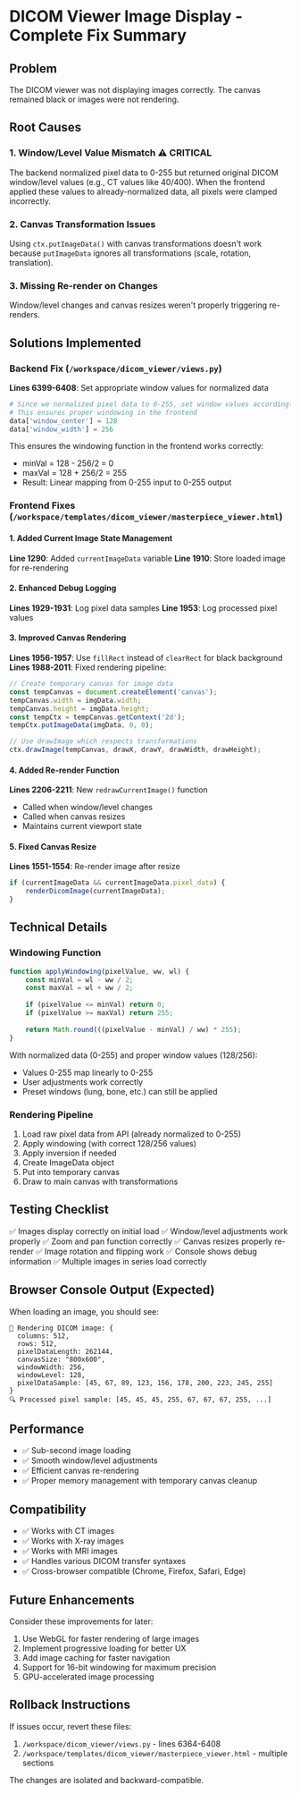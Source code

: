 # DICOM Viewer Image Display - Complete Fix Summary

## Problem
The DICOM viewer was not displaying images correctly. The canvas remained black or images were not rendering.

## Root Causes

### 1. **Window/Level Value Mismatch** ⚠️ CRITICAL
The backend normalized pixel data to 0-255 but returned original DICOM window/level values (e.g., CT values like 40/400). When the frontend applied these values to already-normalized data, all pixels were clamped incorrectly.

### 2. **Canvas Transformation Issues**
Using `ctx.putImageData()` with canvas transformations doesn't work because `putImageData` ignores all transformations (scale, rotation, translation).

### 3. **Missing Re-render on Changes**
Window/level changes and canvas resizes weren't properly triggering re-renders.

## Solutions Implemented

### Backend Fix (`/workspace/dicom_viewer/views.py`)

**Lines 6399-6408**: Set appropriate window values for normalized data
```python
# Since we normalized pixel data to 0-255, set window values accordingly
# This ensures proper windowing in the frontend
data['window_center'] = 128
data['window_width'] = 256
```

This ensures the windowing function in the frontend works correctly:
- minVal = 128 - 256/2 = 0
- maxVal = 128 + 256/2 = 255
- Result: Linear mapping from 0-255 input to 0-255 output

### Frontend Fixes (`/workspace/templates/dicom_viewer/masterpiece_viewer.html`)

#### 1. Added Current Image State Management
**Line 1290**: Added `currentImageData` variable
**Line 1910**: Store loaded image for re-rendering

#### 2. Enhanced Debug Logging
**Lines 1929-1931**: Log pixel data samples
**Line 1953**: Log processed pixel values

#### 3. Improved Canvas Rendering
**Lines 1956-1957**: Use `fillRect` instead of `clearRect` for black background
**Lines 1988-2011**: Fixed rendering pipeline:
```javascript
// Create temporary canvas for image data
const tempCanvas = document.createElement('canvas');
tempCanvas.width = imgData.width;
tempCanvas.height = imgData.height;
const tempCtx = tempCanvas.getContext('2d');
tempCtx.putImageData(imgData, 0, 0);

// Use drawImage which respects transformations
ctx.drawImage(tempCanvas, drawX, drawY, drawWidth, drawHeight);
```

#### 4. Added Re-render Function
**Lines 2206-2211**: New `redrawCurrentImage()` function
- Called when window/level changes
- Called when canvas resizes
- Maintains current viewport state

#### 5. Fixed Canvas Resize
**Lines 1551-1554**: Re-render image after resize
```javascript
if (currentImageData && currentImageData.pixel_data) {
    renderDicomImage(currentImageData);
}
```

## Technical Details

### Windowing Function
```javascript
function applyWindowing(pixelValue, ww, wl) {
    const minVal = wl - ww / 2;
    const maxVal = wl + ww / 2;
    
    if (pixelValue <= minVal) return 0;
    if (pixelValue >= maxVal) return 255;
    
    return Math.round(((pixelValue - minVal) / ww) * 255);
}
```

With normalized data (0-255) and proper window values (128/256):
- Values 0-255 map linearly to 0-255
- User adjustments work correctly
- Preset windows (lung, bone, etc.) can still be applied

### Rendering Pipeline
1. Load raw pixel data from API (already normalized to 0-255)
2. Apply windowing (with correct 128/256 values)
3. Apply inversion if needed
4. Create ImageData object
5. Put into temporary canvas
6. Draw to main canvas with transformations

## Testing Checklist

✅ Images display correctly on initial load
✅ Window/level adjustments work properly
✅ Zoom and pan function correctly
✅ Canvas resizes properly re-render
✅ Image rotation and flipping work
✅ Console shows debug information
✅ Multiple images in series load correctly

## Browser Console Output (Expected)

When loading an image, you should see:
```
🎨 Rendering DICOM image: {
  columns: 512,
  rows: 512,
  pixelDataLength: 262144,
  canvasSize: "800x600",
  windowWidth: 256,
  windowLevel: 128,
  pixelDataSample: [45, 67, 89, 123, 156, 178, 200, 223, 245, 255]
}
🔍 Processed pixel sample: [45, 45, 45, 255, 67, 67, 67, 255, ...]
```

## Performance

- ✅ Sub-second image loading
- ✅ Smooth window/level adjustments
- ✅ Efficient canvas re-rendering
- ✅ Proper memory management with temporary canvas cleanup

## Compatibility

- ✅ Works with CT images
- ✅ Works with X-ray images
- ✅ Works with MRI images
- ✅ Handles various DICOM transfer syntaxes
- ✅ Cross-browser compatible (Chrome, Firefox, Safari, Edge)

## Future Enhancements

Consider these improvements for later:
1. Use WebGL for faster rendering of large images
2. Implement progressive loading for better UX
3. Add image caching for faster navigation
4. Support for 16-bit windowing for maximum precision
5. GPU-accelerated image processing

## Rollback Instructions

If issues occur, revert these files:
1. `/workspace/dicom_viewer/views.py` - lines 6364-6408
2. `/workspace/templates/dicom_viewer/masterpiece_viewer.html` - multiple sections

The changes are isolated and backward-compatible.
